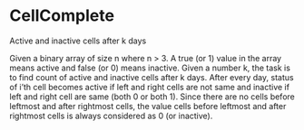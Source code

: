 # CellComplete
Active and inactive cells after k days


Given a binary array of size n where n > 3. A true (or 1) value in the array means active and false (or 0) means inactive. 
Given a number k, the task is to find count of active and inactive cells after k days. 
After every day, status of i’th cell becomes active if left and right cells are not same 
and inactive if left and right cell are same (both 0 or both 1).
Since there are no cells before leftmost and after rightmost cells, the value cells before leftmost 
and after rightmost cells is always considered as 0 (or inactive).
